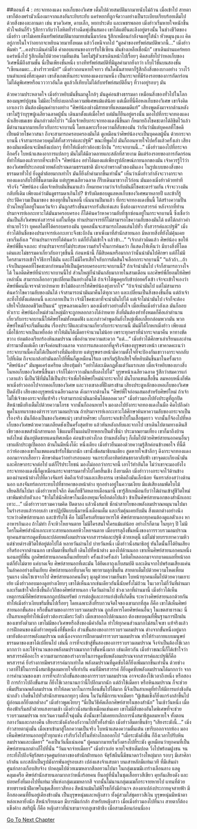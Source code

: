 ##ตอนที่ 4 : กระจกทองแดง
หอเก็บของวิเศษ เต็มไปด้วยสมบัติมากมายนับไม่ถ้วน เมื่อเข้าไป สายตาเขาก็ต้องพร่ามัวเนื่องมาจากแสงอันระยิบระยับ แคร่หยกที่ถูกจัดวางอย่างเป็นระเบียบเรียบร้อยเต็มไปด้วยสิ่งของละลานตา เช่น ขวดวิเศษ, ดาบเล็ก, หยกประดับ และเพชรพลอย เมิ่งฮ่าวเริ่มหายใจหนักขึ้น หัวใจเต้นถี่รัว รู้สึกราวกับว่าโลหิตทั่วร่างฉีดพุ่งขึ้นสมอง เขาได้แต่ยืนตะลึงอยู่ตรงนั้น
ในช่วงชีวิตของเมิ่งฮ่าว เขาไม่เคยเห็นทรัพย์สมบัติมากมายเช่นนี้มาก่อน รู้สึกเหมือนกำลังจมอยู่ใต้น้ำ หัวหมุนงุนงง คิดอยู่ภายในใจว่าอยากจะหยิบฉวยมาทั้งหมด แล้ววิ่งหนีจากไป
“มูลค่าของทรัพย์สมบัติพวกนี้…” เมิ่งฮ่าวพึมพำ “…คงประเมินค่ามิได้ ค่าตอบแทนของการรับใช้เซียน มันช่างเหลือเชื่อนัก” เขาเดินผ่านแคร่หยกแคร่หนึ่งไป รู้สึกเต็มไปด้วยความตื่นเต้น โดยไม่รู้ตัวเขาเดินหน้าไปเรื่อยๆ คิดสงสัยไปว่าหอเก็บของวิเศษนี้มีถึงสามชั้น นี่เป็นเพียงชั้นหนึ่ง บางทีทรัพย์สมบัติที่มีมูลค่ามากยิ่งกว่า เก็บไว้ชั้นบนสองชั้น
“เซียนอมตะ…ช่างร่ำรวยนัก!” เมิ่งฮ่าวถอนหายใจยาว ทันใดนั้นสายตาก็รู้สึกถึงสิ่งของบางอย่าง วางไว้บนตำแหน่งที่สะดุดตา เขาสังเกตเห็นกระจกทองแดงบานหนึ่ง
เป็นกระจกที่มีร่องรอยของการกัดกร่อน ไม่ได้ดูพิเศษหรือแวววาวอันใด ดูแล้วก็เทียบไม่ได้กับทรัพย์สมบัติอื่นๆ ที่วางอยู่รอบๆ มัน

ด้วยความประหลาดใจ เมิ่งฮ่าวหยิบมันขึ้นมาดูใกล้ๆ มันดูค่อนข้างธรรมดา เหมือนสิ่งของทั่วไปในโลกของมนุษย์ปุถุชน ไม่มีอะไรที่บ่งบอกถึงความพิเศษแม้แต่น้อย แต่เมื่อที่นี่คือหอเก็บของวิเศษ เขาจึงคิดเอาเองว่า มันต้องมีคุณค่าบางอย่าง
“ศิษย์น้องช่างมีสายตาที่แหลมคมดีแท้” เสียงพูดดังมาจากด้านหลัง เขาไม่รู้ว่าบุรุษผู้เฉลียวฉลาดผู้นั้น เดินมาตั้งแต่เมื่อไหร่ แต่มันก็ยืนอยู่ตรงนั้น มองไปที่กระจกทองแดง น้ำเสียงชมเชย มันกล่าวต่อไปว่า
“เมื่อเจ้าหยิบกระจกทองแดงนี้ขึ้นมา ก็หมายถึงโชคชะตาได้ลิขิตไว้แล้ว มีตำนานมากมายเกี่ยวกับกระจกบานนี้ โดยเฉพาะเรื่องความลี้ลับของมัน ว่ากันว่ามีแต่บุคคลที่โชคดี เปี่ยมด้วยโชควาสนา ถึงจะสามารถครอบครองมันได้ ดูเหมือนว่าศิษย์น้องจะเป็นบุคคลผู้นั้น ด้วยกระจกบานนี้ เจ้าสามารถควบคุมได้ทั้งสวรรค์และปฐพี”
ขณะที่พูดไป มันก็ถอนหายใจไปครั้งแล้วครั้งเล่า เสียงของมันเหมือนจะมีพลังแปลกๆ ที่ทำให้เมิ่งฮ่าวต้องชะงักงัน
“กระจกบานนี้…” เมิ่งฮ่าวมองไปที่กระจกอีกครั้ง ใบหน้าแสดงอาการแปลกๆ มันไม่ได้มีลวดลายแกะสลักที่สวยงาม มีแต่ร่องรอยของการกัดกร่อน ที่ทำให้มองแล้วยากที่จะเข้าใจ
“ศิษย์น้อง อย่าได้มองแต่เพียงรูปลักษณ์ภายนอกของมัน เจ้าควรรู้ไว้ว่า ของวิเศษที่ประกอบด้วยพลังปราณตามธรรมชาติ มักจะอำพรางตัวของมันเอง ในรูปแบบของสิ่งของธรรมดาทั่วไป ยิ่งดูต่ำต้อยมากเท่าไร มันก็ยิ่งล้ำค่ามากขึ้นเท่านั้น”
เห็นว่าเมิ่งฮ่าวกำลังจะวางกระจกทองแดงกลับไปที่ชั้นตามเดิม แต่บุรุษเฉลียวฉลาด ก็รีบเดินมาขวางไว้ก่อน มันมองเมิ่งฮ่าวด้วยท่าทีจริงจัง
“ศิษย์น้อง เมื่อเจ้าหยิบมันขึ้นมาแล้ว ก็หมายความว่าเจ้ากับมันมีโชคชะตาร่วมกัน เจ้าจะวางมันกลับที่เดิม เพียงแค่ว่ามันดูธรรมดาเกินไป? ข้ารับผิดชอบดูแลหอเก็บของวิเศษมาหลายปี และข้าก็รู้ประวัติความเป็นมาของ ของทุกชิ้นในหอนี้ เนิ่นนานปีมาแล้ว ที่กระจกทองแดงชิ้นนี้ ได้สร้างความปั่นป่วนใหญ่โตอยู่ในแคว้นจ้าว มันถูกสร้างขึ้นมาจากรังสีแห่งแสง ซึ่งส่องมาจากสวรรค์ หลังจากที่ท่านปรมาจารย์เอกะเทวะได้มันมาครอบครอง ก็ได้ค้นคว้าหาความลับที่ซุกซ่อนอยู่ในกระจกบานนี้ ซึ่งเชื่อว่ามันเป็นสิ่งวิเศษแห่งสวรรค์ แต่ในที่สุด ท่านปรมาจารย์ก็ไม่สามารถไขความลับของมันได้ แต่ได้กล่าวคำทำนายไว้ว่า บุคคลใดที่ได้ครอบครองมัน บุคคลนั้นจะสามารถโลดแล่นไปทั่ว ทั้งสวรรค์และปฐพี”
เมิ่งฮ่าวได้ยินชื่อของปรมาจารย์เอกะเทวะจึงชะงักงัน เขาเพิ่งมาที่สำนักสายนอก มีหลายสิ่งที่ยังไม่คุ้นเคย เขาเริ่มลังเล
“ท่านปรมาจารย์ได้ค้นคว้า แต่ก็ยังไม่เข้าใจ แล้วข้า…”
“เจ้ากล่าวผิดแล้ว ศิษย์น้อง ขอให้ศิษย์พี่ชี้แจงเถอะ ท่านปรมาจารย์ไม่ประสบความสำเร็จในการค้นคว้า ก็แสดงให้เห็นว่า มีบางสิ่งที่โดดเด่นและไม่ธรรมดาเกี่ยวกับอาวุธชิ้นนี้ ก่อนหน้านี้ ก็มีสิบคนหรือมากกว่านั้นนำมันไปศึกษา แต่ก็ไม่มีใครสามารถเข้าใจวิธีการใช้มัน และก็ไม่มีใครเสียใจกับการตัดสินใจเลือกกระจกบานนี้”
“แล้วถ้า…ถ้าเจ้าเป็นบุคคลที่โชคชะตากำหนดให้เป็นผู้ครอบครองกระจกบานนี้? ถ้าเจ้านำมันไป เจ้าก็สามารถวางใจได้ ในอดีตศิษย์ที่นำกระจกบานนี้ไป ส่วนใหญ่ก็นำมันกลับมาภายในสามเดือน และศิษย์พี่ก็ยอมให้ศิษย์เหล่านั้น สามารถเลือกอาวุธเปลี่ยนเป็นอย่างอื่นได้ ถ้าเจ้าได้พูดคุยกับข้าบ่อยครั้งเข้า เจ้าจะเข้าใจเองว่าศิษย์พี่คนนี้เจรจาด้วยง่ายดาย ข้าไม่ต้องการให้ศิษย์น้องยุ่งยากใจ”
“ถ้าเจ้านำมันไป แต่ไม่สามารถค้นคว้าไขความลับของมันได้ เจ้าสามารถนำมันมาคืนได้ทุกเวลา และเปลี่ยนเป็นสิ่งของชิ้นอื่น แต่ถ้าเจ้าละทิ้งไปตั้งแต่ตอนนี้ และกลายเป็นว่า เจ้ามีโชคชะตาที่จะนำมันไปได้ แต่เจ้าไม่นำมันไป เจ้าก็จะต้องเสียใจไปตลอดชีวิตเป็นแน่”
บุรุษฉลาดเฉลียว มองเมิ่งฮ่าวอย่างตั้งใจ เมื่อเห็นเมิ่งฮ่าวลังเล มันก็ลอบหัวเราะ ศิษย์น้องใหม่ส่วนใหญ่มักจะถูกหลอกลวงได้ง่ายดาย สิ่งที่มันต้องทำทั้งหมดก็คือเล่าตำนานเกี่ยวกับกระจกบานนี้ให้ศิษย์ใหม่ทั้งหมดฟัง และกล่าวคำพูดอันยิ่งใหญ่เพื่อเกลี้ยกล่อมพวกมัน พวกศิษย์ใหม่ก็จะเริ่มตื่นเต้น
เรื่องประวัติและตำนานเกี่ยวกับกระจกบานนี้ มันมิได้โกหกเมิ่งฮ่าว เพียงแต่เมื่อใช้กระจกเป็นเหยื่อล่อ ทำให้มันได้เม็ดยาจำนวนไม่น้อย เพราะทุกคราที่นำกระจกมาคืน หาทางขัดขวาง ย่อมต้องเรียกร้องหินลมปราณ เพื่ออำนวยความสะดวก
“แต่…” เมิ่งฮ่าวได้ศึกษาเล่าเรียนและอ่านตำรามาตั้งแต่เด็ก เขาจึงค่อนข้างฉลาด จากการแสดงออกที่ดูจริงจังของบุรุษตรงหน้า เขาคาดคะเนว่ากระจกบานนี้คงไม่ได้เป็นอย่างที่มันอธิบาย แต่บุรุษตรงหน้ามีความตั้งใจที่จะป้องกันเขาวางกระจกกลับไปที่เดิม ถึงจะแกล้งทำมันตกไปที่พื้นก็ดูเหมือนไร้ผล เขาเริ่มรู้สึกเสียใจที่หยิบมันขึ้นมาในครั้งแรก
“ศิษย์น้อง” มันพูดเคร่งเครียด เสียงทุ้มต่ำ “อย่าได้ละเมิดกฎตั้งแต่วันแรกเลย เมื่อเจ้าหยิบของบางสิ่งในหอเก็บของวิเศษนี้ขึ้นมา เจ้าก็ไม่อาจวางมันกลับลงไปได้” บุรุษหน้าเฉลียวฉลาด รู้สึกว่าสมควรแก่เวลาแล้ว นี่เป็นวิธีที่มันใช้เป็นประจำเพื่อให้ศิษย์ใหม่นำกระจกไป มันโบกแขนเสื้อขึ้น ลมหอบหนึ่งก็พัดพาเมิ่งฮ่าวออกไปจากหอเก็บของวิเศษ และวางเขาลงที่ฝั่งตรงข้าม เสียงประตูหลักของหอเก็บของวิเศษปิดดังปัง
เสียงของบุรุษหน้าเฉลียวฉลาด ดังมาจากด้านใน “ศิษย์พี่ใจอ่อนเสมอสำหรับศิษย์ใหม่ ถ้าเจ้าไม่ใช่เจ้าของกระจกที่แท้จริง เจ้าสามารถนำมันมาคืนได้ตลอดเวลา”
เมิ่งฮ่าวมองไปยังประตูที่ถูกปิด สีหน้าขมึงทึงเต็มไปด้วยความโกรธ จากนั้นก็ถอนหายใจ มองลงไปยังกระจกทองแดงในมือ คิดไปถึงคำพูดในบทแรกของตำรารวบรวมลมปราณ ถ้าปรมาจารย์เอกะเทวะได้ศึกษาค้นหาความลับของกระจกเป็นเรื่องจริง มันก็ต้องเป็นของวิเศษแน่ๆ เขาส่ายศีรษะ เก็บกระจกเข้าไปในเสื้อชุดยาว จากนั้นก็จ้องไปที่หอเก็บของวิเศษด้วยความเกลียดชังเป็นครั้งสุดท้าย แล้วหันหลังกลับและจากไป
เขาเดินไปตามทางเดินสีเขียวของเขตสำนักสายนอก ใช้แผนที่ในแผ่นป้ายหยกเป็นตัวชี้นำ ประมาณยามเที่ยง เขาก็มาถึงบ้านหลังใหม่ มันอยู่ติดชายแดนทิศเหนือ ค่อนข้างห่างไกล บ้านหลังอื่นๆ ก็เต็มไปด้วยศิษย์สายนอกคนอื่นๆ
เขาผลักประตูเปิดออก ด้านในมีหนึ่งโต๊ะ หนึ่งเตียง เมิ่งฮ่าวยืนมองด้วยความรู้สึกค่อนข้างพอใจ ที่นี้ดีกว่าห้องของเขาในเขตแดนข้ารับใช้มากนัก
เขานั่งขัดสมาธิบนเตียง สูดหายใจเข้าลึกๆ ดึงกระจกทองแดงออกมาจากเสื้อยาว ศึกษาค้นคว้าอย่างรอบคอบ จนกระทั่งอาทิตย์สนธยาลาลับฟ้า เขาจุดตะเกียงน้ำมันและศึกษากระจกต่อไป แต่ก็ไร้ประโยชน์ มองไม่ออกว่ากระจกนี้ เอาไว้ทำอันใด
ไม่ว่าเขาจะมองยังไง กระจกทองแดงนี้ก็ดูเหมือนกระจกธรรมดาทั่วไปโดยสิ้นเชิง
ถึงยามดึก เมิ่งฮ่าววางกระจกไว้ด้านข้าง มองผ่านหน้าต่างไปที่ดวงจันทร์ คิดถึงเจ้าอ้วนและเสียงกรน เขาคิดถึงมันเล็กน้อย
จันทราส่องสว่างด้านนอก แสงจันทร์ตกกระทบไปที่ชายคาของหน้าต่าง ทุกอย่างอยู่ในความเงียบ มีแต่เสียงลมพัดใบไม้เสียดสีกันไปมา เมิ่งฮ่าวหายใจลึก คิดเกี่ยชีวิตหลายเดือนมานี้ เขารู้สึกเหมือนกับว่าได้ผ่านเข้าสู่ชีวิตใหม่
เขาพึมพำกับตัวเอง “ข้าไม่ใช่นักศึกษาในเมืองหยุนเจี๋ยอีกต่อไปแล้ว ข้าเป็นศิษย์สายนอกของสำนักเอกะเทวะ…”
เมิ่งฮ่าวรวบรวมความคิด ปิดตาลง แล้วนั่งสมาธิ ชักนำสายใยของพลังลมปราณหมุนวนไปมาในร่างรอบแล้วรอบเล่า เขาปฏิบัติแบบนี้มาหนึ่งเดือนเต็ม และเริ่มคุ้นเคยกับมัน
สิ่งแตกต่างอย่างนึงระหว่างศิษย์สายนอก และข้ารับใช้ คือ ไม่มีใครเตรียมอาหารให้ ศิษย์สายนอกทุกคนต้องดูแลตัวเอง หาอาหารกินเอง ถ้าไม่ทำ ก็จะหิวโหยจนตาย ไม่มีใครสนใจใครแม้แต่น้อย อย่างไรก็ตาม ในทุกๆ ปี ไม่มีใครในศิษย์สำนักเอกะเทวะสายนอกเคยหิวโหยจนตาย
เมื่อบรรลุถึงขั้นหนึ่งของการรวบรวมลมปราณ ทุกคนสามารถดูดซับและปล่อยพลังลมปราณจากสวรรค์และปฐพี ด้วยเหตุนี้ แม้ไม่ช่วยบรรเทาความหิว แต่ช่วยดำรงชีวิตให้อยู่ต่อไปได้
หลายวันผ่านไป บ่ายวันหนึ่ง เมิ่งฮ่าวนั่งสมาธิอยู่ ทันใดนั้นก็ได้ยินเสียงกรีดร้องจากด้านนอก เขาลืมตาขึ้นทันที เดินไปที่หน้าต่าง มองไปด้านนอก เขาเห็นศิษย์สายนอกคนหนึ่งนอนอยู่ที่พื้น ถูกศิษย์สายนอกคนอื่นเหยียบย่ำ ครั้งแล้วครั้งเล่า โลหิตไหลออกมาจากบาดแผลที่หน้าอก แต่ก็ยังไม่ตาย แค่บาดเจ็บ ศิษย์สายนอกที่เตะมัน ได้ยึดเอาถุงเก็บสมบัติ และเดินจากไปพร้อมเสียงแค่นในลำคออย่างเย็นเยียบ
ศิษย์สายนอกที่บาดเจ็บ พยายามลุกขึ้นยืน สายตาเต็มไปด้วยความโหดเหี้ยมรุนแรง เดินโซเซจากไป ศิษย์สายนอกคนอื่นๆ มุงดูด้วยความเย็นชา ใบหน้าทุกคนเต็มไปด้วยความเยาะเย้ย
เมิ่งฮ่าวลอบมองดูอย่างเงียบๆ เขาได้เห็นฉากเช่นเดียวกันนี้นับครั้งไม่ถ้วน ในเวลาไม่กี่วันที่ผ่านมา และเริ่มเข้าใจลึกซึ้งขึ้นถึงวิถีของศิษย์สายนอก
เจ็ดวันผ่านไป ช่วงเวลาที่ผ่านมานี้ เมิ่งฮ่าวได้เห็นเหตุการณ์ที่ศิษย์สายนอกถูกปล้นทรัพย์ การต่อสู้และการแย่งชิงที่เกิดขึ้น ระหว่างศิษย์สายนอกด้วยกัน ทำให้เมิ่งฮ่าวเงียบขรึมขึ้นไปเรื่อยๆ
โดยเฉพาะสิ่งที่รบกวนจิตใจของเขามากที่สุด ก็คือ เขาได้เห็นศิษย์สายนอกขั้นสอง หรือขั้นสามของการรวบรวมลมปราณ ถูกสังหารโดยศิษย์คนอื่นๆ ในเขตสาธารณะ นี่เป็นสาเหตุที่ทำให้เมิ่งฮ่าวต้องระมัดระวังตัว เมื่อเขาออกไปด้านนอก
ต้องขอบคุณที่พื้นฐานการฝึกฝนของเขายังต่ำมาก เขาไม่มีของวิเศษหรือสิ่งของมีค่าอันใด ทำให้ทุกคนส่วนมากไม่สนใจเขา
แท้จริงแล้ว การฝึกตนของเมิ่งฮ่าวหยุดนิ่งที่ขั้นหนึ่ง ส่วนขั้นสองของการรวบรวมลมปราณ ต่างจากขั้นหนึ่งอยู่มาก เขายังต้องการพลังลมปราณ แต่เนื่องจากการฝึกตามตำรารวบรวมลมปราณ ทำให้ร่างกายแบบมนุษย์ธรรมดาของเขาได้เปลี่ยนไป เช่นนี้ การที่จะเข้าสู่ขั้นสองของการรวบรวมลมปราณ จึงจำเป็นต้องใช้เวลามากกว่า และใช้จำนวนของพลังลมปราณมากกว่าขั้นหนึ่งมาก
เช่นเดียวกัน เมิ่งฮ่าวขณะนี้ก็ได้เข้าใจว่าพรสวรรค์คืออะไร ความสามารถของร่างกายในการดูดซับพลังลมปราณจากสวรรค์และปฐพีก็คือพรสวรรค์ ยิ่งร่างกายมีพรสวรรค์มากเท่าใด พลังลมปราณที่ดูดซับได้ก็ยิ่งเพิ่มมากขึ้นเท่านั้น ด้วยช่วงเวลาที่ใช้ในการนั่งสมาธิสูดลมหายใจที่เท่ากัน คนที่มีพรสวรรค์ ก็ยิ่งดูดซับพลังลมปราณได้มากกว่า
จากการคำนวณของเขา การที่จะก้าวถึงขั้นสองของการรวบรวมลมปราณ อาจจะต้องใช้เวลาถึงหนึ่ง หรือสองปี การก้าวไปถึงขั้นสาม ก็ยิ่งใช้เวลานานกว่านี้ไปอีกมากนัก
แต่ถ้าใช้เม็ดยา หรือหินลมปราณ ก็จะช่วยเพิ่มปริมาณพลังลมปราณ ทำให้ลดเวลาในการเลื่อนขั้นไปได้มาก นี่จึงเป็นสาเหตุที่ทำให้มีการแย่งชิงอันน่ากลัว เกิดขึ้นไปทั่วสำนักสายนอกทุกๆ เดือน ในวันที่มีการแจกเม็ดยา
“ผู้เข้มแข็งก็ยิ่งแกร่งกล้าขึ้นไป ผู้อ่อนแอก็ยิ่งตกต่ำลง” เมิ่งฮ่าวพูดเงียบๆ “นี่เป็นวิธีคัดเลือกศิษย์สายในของสำนัก”
ในเช้าวันหนึ่ง เมื่อท้องฟ้าเริ่มสลัวด้วยแสงยามเช้า เมิ่งฮ่าวนั่งสมาธิเหมือนเช่นเคย เขาไม่มีสิ่งของอันใดพิเศษที่จะช่วยรวบรวมลมปราณ ยกเว้นความตั้งใจมุ่งมั่น ดังนั้นเขาไม่เคยยกเลิกการนั่งสมาธิสูดลมหายใจ ทั้งตอนกลางวันและกลางคืน เสียงระฆังดังก้องกังวานไปทั้วทั้งสำนัก เมิ่งฮ่าวลืมตาขึ้นช้าๆ
“เสียงระฆังนี้…” เมิ่งฮ่าวสายตามุ่งมั่น เมื่อเขาเข้ามาสู่โลกความเป็นจริง ใบหน้าแสดงความตื่นเต้น เขารีบออกจากห้อง มองเห็นศิษย์สายนอกอยู่ทั่วทุกแห่ง เร่งรีบวิ่งไปในที่ห่างไกลออกไป
“เมื่อระฆังดังขึ้น ก็ถึงเวลาไปรับหินลมปราณและเม็ดยา”
“คงเป็นวันนี้แน่นอน” ผู้คนมากมายเริ่มวิ่งตรงไปที่ระฆัง ดูเหมือนว่าทุกคนที่เป็นศิษย์สายนอกต่างก็ไปที่นั่น
“วันแจกจ่ายเม็ดยา” เมิ่งฮ่าวเอ่ย หายใจเข้าเต็มปอด วิ่งไปพร้อมฝูงชน จนกระทั่งไปถึงจัตุรัสตรงจุดศูนย์กลางของสำนักฝ่ายนอก จัตุรัสผืนนี้มีขนาดกว้างใหญ่มาก รอบๆ มีเสาศิลาเก้าต้น แกะสลักเป็นรูปมังกรพันอยู่รอบเสา เปล่งแสงจ้าแสบตา บนเสาหลักมีแท่นเวที ที่มีเส้นผ่าศูนย์กลางเกือบสิบจ้าง ปกคลุมไปด้วยเมฆหลากสีลอยวนไปมา ในกลุ่มเมฆมีเงาร่างเลือนลาง แลดูคลุมเครือ
ศิษย์สำนักสายนอกมากกว่าหนึ่งร้อยคน ยืนอยู่ที่นั่นในชุดเสื้อยาวสีเขียว คุยกันเสียงดัง และบ่อยครั้งที่มองไปที่แท่นเวทีแห่งกลุ่มเมฆหลากสี
จากนั้นไม่นานกลุ่มเมฆก็กระจายหายไป แทนที่ด้วยชายชราหน้าฝีดาษในชุดเสื้อยาวสีทอง สีหน้าแม้นไม่พิโรธก็ยังมีอำนาจ สองตาเปล่งประกายดุจสายฟ้า มีอีกสองคนที่ยืนอยู่เคียงข้างมัน เป็นบุรุษหนุ่มและหญิงสาว ทั้งคู่สวมใส่ชุดยาวสีเงิน บุรุษหนุ่มมีหน้าตาหล่อเหลายิ่งนัก สีหน้าเรียบเฉย มีบารมีแก่กล้า สำหรับหญิงสาว เมื่อเมิ่งฮ่าวมองไปที่นาง สายตาก็ต้องแข็งค้าง
สตรีผู้นี้ ก็คือ หญิงสาวที่นำเขามาจากภูเขาต้าชิง เมื่อสามเดือนก่อนนี่เอง


[Go To Next Chapter]( ./5.md)